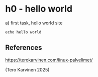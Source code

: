 # h0 - hello world

a) first task, hello world site

```
echo hello world
```

## References

https://terokarvinen.com/linux-palvelimet/

(Tero Karvinen 2025)
